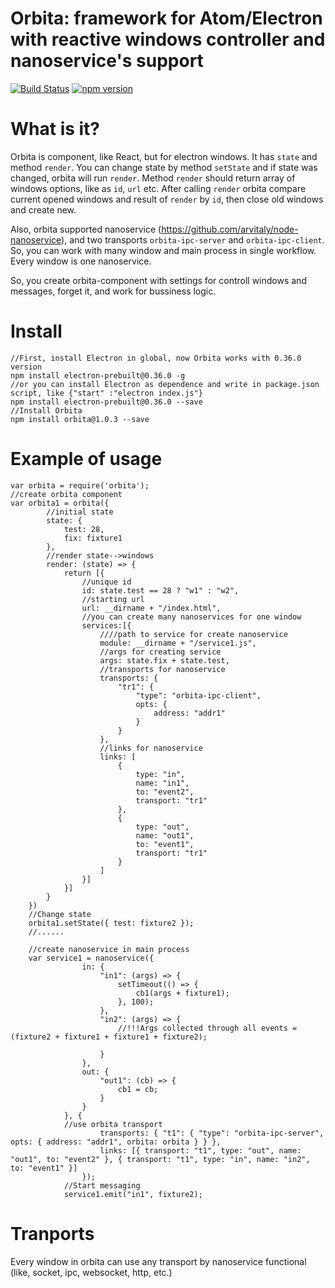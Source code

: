 # Orbita: framework for Atom/Electron with reactive windows controller and nanoservice's support
[![Build Status](https://travis-ci.org/arvitaly/orbita.svg?branch=master)](https://travis-ci.org/arvitaly/orbita)
[![npm version](https://badge.fury.io/js/orbita.svg)](https://badge.fury.io/js/orbita)
# What is it?

Orbita is component, like React, but for electron windows. It has `state` and method `render`. You can change state by method `setState` and if state was changed, orbita will run `render`. 
Method `render` should return array of windows options, like as `id`, `url` etc.
After calling `render` orbita compare current opened windows and result of `render` by `id`, then close old windows and create new.

Also, orbita supported nanoservice (https://github.com/arvitaly/node-nanoservice), and two transports `orbita-ipc-server` and `orbita-ipc-client`. So, you can work with many window and main process in single workflow. Every window is one nanoservice.

So,  you create orbita-component with settings for controll windows and messages, forget it, and work for bussiness logic.

# Install

    //First, install Electron in global, now Orbita works with 0.36.0 version
    npm install electron-prebuilt@0.36.0 -g
    //or you can install Electron as dependence and write in package.json script, like {"start" :"electron index.js"}
    npm install electron-prebuilt@0.36.0 --save
    //Install Orbita
    npm install orbita@1.0.3 --save

# Example of usage
    var orbita = require('orbita');
    //create orbita component
    var orbita1 = orbita({
            //initial state
            state: {
                test: 28,
                fix: fixture1
            },
            //render state-->windows
            render: (state) => {
                return [{
                    //unique id
                    id: state.test == 28 ? "w1" : "w2",
                    //starting url
                    url: __dirname + "/index.html",
                    //you can create many nanoservices for one window
                    services:[{
                        ////path to service for create nanoservice
                        module: __dirname + "/service1.js",
                        //args for creating service
                        args: state.fix + state.test,
                        //transports for nanoservice
                        transports: {
                            "tr1": {
                                "type": "orbita-ipc-client",
                                opts: {
                                    address: "addr1"
                                }
                            }
                        },
                        //links for nanoservice
                        links: [
                            {
                                type: "in",
                                name: "in1",
                                to: "event2",
                                transport: "tr1"
                            },
                            {
                                type: "out",
                                name: "out1",
                                to: "event1",
                                transport: "tr1"
                            }
                        ]
                    }]
                }]
            }
        })
        //Change state
        orbita1.setState({ test: fixture2 });
        //......
        
        //create nanoservice in main process
        var service1 = nanoservice({
                    in: {
                        "in1": (args) => {
                            setTimeout(() => {
                                cb1(args + fixture1);
                            }, 100);
                        },
                        "in2": (args) => {
                            //!!!Args collected through all events = (fixture2 + fixture1 + fixture1 + fixture2);
                            
                        }
                    },
                    out: {
                        "out1": (cb) => {
                            cb1 = cb;
                        }
                    }
                }, {
                //use orbita transport
                        transports: { "t1": { "type": "orbita-ipc-server", opts: { address: "addr1", orbita: orbita } } },
                        links: [{ transport: "t1", type: "out", name: "out1", to: "event2" }, { transport: "t1", type: "in", name: "in2", to: "event1" }]
                    });
                //Start messaging
                service1.emit("in1", fixture2);

# Tranports

Every window in orbita can use any transport by nanoservice functional (like, socket, ipc, websocket, http, etc.)
